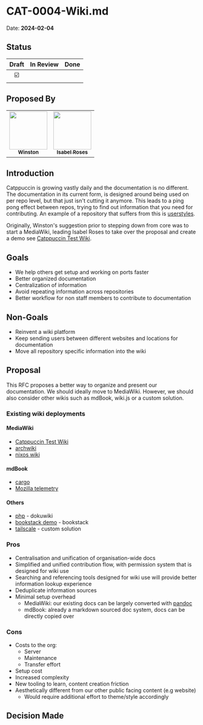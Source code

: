 # CAT-0004-Wiki.md

Date: **2024-02-04**

## Status

| Draft | In Review | Done |
| :---: | --------- | ---- |
|   ☑️   |           |      |

## Proposed By

<table>
  <tr>
    <td align="center"><a href="https://winston.sh/"><img src="https://avatars.githubusercontent.com/u/79978224?v=4?s=100" width="100px;" alt=""/><br /><sub><b>Winston</b></sub></a><br /></td>
    <td align="center"><a href="https://github.com/isabelroses"><img src="https://avatars.githubusercontent.com/u/71222764?v=4?s=100" width="100px;" alt=""/><br /><sub><b>Isabel Roses</b></sub></a><br /></td>
  </tr>
</table>

## Introduction

Catppuccin is growing vastly daily and the documentation is no different. The
documentation in its current form, is designed around being used on per repo
level, but that just isn't cutting it anymore. This leads to a ping pong effect
between repos, trying to find out information that you need for contributing. An
example of a repository that suffers from this is
[userstyles](https://github.com/catppuccin/userstyles).

Originally, Winston's suggestion prior to stepping down from core was to start a
MediaWiki, leading Isabel Roses to take over the proposal and create a demo see
[Catppuccin Test Wiki](https://ctp-wiki.isabelroses.com).

## Goals

- We help others get setup and working on ports faster
- Better organized documentation
- Centralization of information
- Avoid repeating information across repositories
- Better workflow for non staff members to contribute to documentation

## Non-Goals

- Reinvent a wiki platform
- Keep sending users between different websites and locations for documentation
- Move all repository specific information into the wiki

## Proposal

This RFC proposes a better way to organize and present our documentation. We
should ideally move to MediaWiki. However, we should also consider other wikis
such as mdBook, wiki.js or a custom solution.

### Existing wiki deployments

#### MediaWiki

- [Catppuccin Test Wiki](https://ctp-wiki.isabelroses.com)
- [archwiki](https://wiki.archlinux.org)
- [nixos wiki](https://nixos.wiki)

#### mdBook

- [cargo](https://doc.rust-lang.org/cargo)
- [Mozilla telemetry](https://docs.telemetry.mozilla.org)

#### Others

- [php](https://www.php.net) - dokuwiki
- [bookstack demo](https://demo.bookstackapp.com) - bookstack
- [tailscale](https://tailscale.com/kb) - custom solution

### Pros

- Centralisation and unification of organisation-wide docs
- Simplified and unified contribution flow, with permission system that is
  designed for wiki use
- Searching and referencing tools designed for wiki use will provide better
  information lookup experience
- Deduplicate information sources
- Minimal setup overhead
  - MediaWiki: our existing docs can be largely converted with
    [pandoc](https://pandoc.org)
  - mdBook: already a markdown sourced doc system, docs can be directly copied
    over

### Cons

- Costs to the org:
  - Server
  - Maintenance
  - Transfer effort
- Setup cost
- Increased complexity
- New tooling to learn, content creation friction
- Aesthetically different from our other public facing content (e.g website)
  - Would require additional effort to theme/style accordingly

## Decision Made
